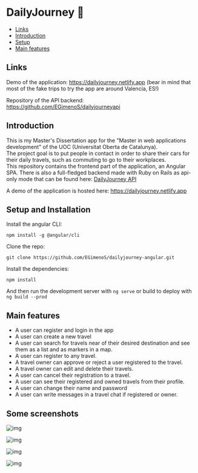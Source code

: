 # DailyJourney 🚗
- [Links](#Links)
- [Introduction](#Introduction)
- [Setup](#Setup-and-installation)
- [Main features](#Main-features)

## Links

Demo of the application: <https://dailyjourney.netlify.app> (bear in mind that most of the fake trips to try the app are around Valencia, ES!)

Repository of the API backend: <https://github.com/EGimenoS/dailyjourneyapi>

## Introduction

This is my Master's Dissertation app for the "Master in web applications development" of the UOC (Universitat Oberta de Catalunya).  
The project goal is to put people in contact in order to share their cars for their daily travels, such as commuting to go to their workplaces.  
This repository contains the frontend part of the application, an Angular SPA. There is also a full-fledged backend made with Ruby on Rails as api-only mode that can be found here: [DailyJourney API](https://github.com/EGimenoS/dailyjourneyapi)

A demo of the application is hosted here: <https://dailyjourney.netlify.app>

## Setup and Installation

Install the angular CLI:

`npm install -g @angular/cli`

Clone the repo:

`git clone https://github.com/EGimenoS/dailyjourney-angular.git`

Install the dependencies:

`npm install`

And then run the development server with `ng serve` or build to deploy with `ng build --prod`

## Main features

- A user can register and login in the app
- A user can create a new travel
- A user can search for travels near of their desired destination and see them as a list and as markers in a map.
- A user can register to any travel.
- A travel owner can approve or reject a user registered to the travel.
- A travel owner can edit and delete their travels.
- A user can cancel their registration to a travel.
- A user can see their registered and owned travels from their profile.
- A user can change their name and password
- A user can write messages in a travel chat if registered or owner.

## Some screenshots

![img](https://i.imgur.com/NuC9dnJ.jpg)

![img](https://i.imgur.com/kJq5mXYh.jpg)

![img](https://i.imgur.com/q5S7urSh.jpg)

![img](https://i.imgur.com/k0Ugq8qh.jpg)
